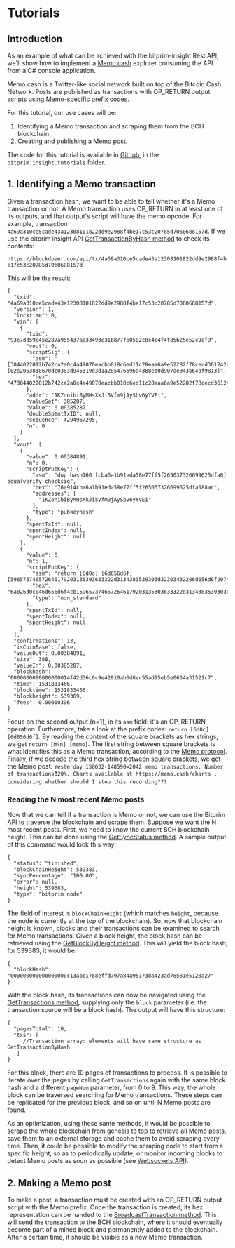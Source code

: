 # Tutorials

## Introduction

As an example of what can be achieved with the bitprim-insight Rest API, we'll show how to implement a [Memo.cash](https://memo.cash/)
explorer consuming the API from a C# console application.

Memo.cash is a Twitter-like social network built on top of the Bitcoin Cash Network. Posts are published as transactions with OP_RETURN
output scripts using [Memo-specific prefix codes](https://memo.cash/protocol).

For this tutorial, our use cases will be:

1. Identifying a Memo transaction and scraping them from the BCH blockchain.
2. Creating and publishing a Memo post.

The code for this tutorial is available in [Github](https://github.com/k-nuth/insight.git), in the `bitprim.insight.tutorials` folder.

## 1. Identifying a Memo transaction

Given a transaction hash, we want to be able to tell whether it's a Memo transaction or not. A Memo transaction uses
OP_RETURN in at least one of its outputs, and that output's script will have the memo opcode. For example,
transaction `4a69a310ce5cade43a12308101822dd9e2988f4be17c53c20785d7060688157d`. If we use the bitprim insight API [GetTransactionByHash method](https://k-nuth.github.io/docfx/restapi/bitprim-api.html#bitprim_v1_GetTransactionByHash) to check its contents:

`https://blockdozer.com/api/tx/4a69a310ce5cade43a12308101822dd9e2988f4be17c53c20785d7060688157d`

This will be the result:

```
{
  "txid": "4a69a310ce5cade43a12308101822dd9e2988f4be17c53c20785d7060688157d",
  "version": 1,
  "locktime": 0,
  "vin": [
    {
      "txid": "93e7dd59c45e287a955437aa33493e31b877f60582c8c4c4f4f85b25e52c9ef9",
      "vout": 0,
      "scriptSig": {
        "asm": "[3044022012b742ca2a0c4a49070eacbb018c6ed11c28eaa6a9e52282f78cecd3612424ca022023bbc42638af9c29f6bdd8eae293781e8c7b14c387914d81cdecc5525ede968041] [02e2053838670dc0383d945319d3d1a285476696a4388ed0d907ae043b64af9813]",
        "hex": "473044022012b742ca2a0c4a49070eacbb018c6ed11c28eaa6a9e52282f78cecd3612424ca022023bbc42638af9c29f6bdd8eae293781e8c7b14c387914d81cdecc5525ede9680412102e2053838670dc0383d945319d3d1a285476696a4388ed0d907ae043b64af9813"
      },
      "addr": "1KZonibiByMHsXkJi5Vfm9jAySbv6yYVEi",
      "valueSat": 385287,
      "value": 0.00385287,
      "doubleSpentTxID": null,
      "sequence": 4294967295,
      "n": 0
    }
  ],
  "vout": [
    {
      "value": 0.00384891,
      "n": 0,
      "scriptPubKey": {
        "asm": "dup hash160 [cba6a1b91eda58e77ff5f265037326699625dfa0] equalverify checksig",
        "hex": "76a914cba6a1b91eda58e77ff5f265037326699625dfa088ac",
        "addresses": [
          "1KZonibiByMHsXkJi5Vfm9jAySbv6yYVEi"
        ],
        "type": "pubkeyhash"
      },
      "spentTxId": null,
      "spentIndex": null,
      "spentHeight": null
    },
    {
      "value": 0,
      "n": 1,
      "scriptPubKey": {
        "asm": "return [6d0c] [6d656d6f] [596573746572646179203135303633322d3134383539303d32303432206d656d6f207472616e73616374696f6e732e204e756d626572206f66207472616e73616374696f6e73f09f93883230252e2043686172747320617661696c61626c652061742068747470733a2f2f6d656d6f2e636173682f636861727473202e20636f6e7369646572696e6720776865746865722073686f756c6420492073746f702074686973207265636f7264696e673f3f3f]",
        "hex": "6a026d0c046d656d6f4cb1596573746572646179203135303633322d3134383539303d32303432206d656d6f207472616e73616374696f6e732e204e756d626572206f66207472616e73616374696f6e73f09f93883230252e2043686172747320617661696c61626c652061742068747470733a2f2f6d656d6f2e636173682f636861727473202e20636f6e7369646572696e6720776865746865722073686f756c6420492073746f702074686973207265636f7264696e673f3f3f",
        "type": "non_standard"
      },
      "spentTxId": null,
      "spentIndex": null,
      "spentHeight": null
    }
  ],
  "confirmations": 13,
  "isCoinBase": false,
  "valueOut": 0.00384891,
  "size": 388,
  "valueIn": 0.00385287,
  "blockhash": "0000000000000000014f42d36c0c9e42810ab0d8ec55ad95eb5e0634a31521c7",
  "time": 1531833466,
  "blocktime": 1531833466,
  "blockheight": 539369,
  "fees": 0.00000396
}
```

Focus on the second output (n=1), in its `asm` field: it's an OP_RETURN operation. Furthermore, take a look at the
prefix codes: `return [6d0c] [6d656d6f]`. By reading the content of the square brackets as hex strings, we get `return [m\n] [memo]`. The first
string between square brackets is what identifies this as a Memo transaction, according to the [Memo protocol](https://memo.cash/protocol).
Finally, if we decode the third hex string between square brackets, we get the Memo post: `Yesterday 150632-148590=2042 memo transactions. Number of transactionsð20%. Charts available at https://memo.cash/charts . considering whether should I stop this recording???`

### Reading the N most recent Memo posts

Now that we can tell if a transaction is Memo or not, we can use the Bitprim API to traverse the blockchain and scrape them.
Suppose we want the N most recent posts. First, we need to know the current BCH blockchain height. This can be done using the [GetSyncStatus method](https://k-nuth.github.io/docfx/restapi/bitprim-api.html#bitprim_v1_GetSyncStatus). A sample output of this command would look this way:

```
{
  "status": "finished",
  "blockChainHeight": 539383,
  "syncPercentage": "100.00",
  "error": null,
  "height": 539383,
  "type": "bitprim node"
}
```
The field of interest is `blockChainHeight` (which matches `height`, because the node is currently at the top of the blockchain). So, now that blockchain height is known, blocks and their transactions can be examined to search for Memo transactions. Given a block height, the block hash can be retrieved using the [GetBlockByHeight method](https://k-nuth.github.io/docfx/restapi/bitprim-api.html#bitprim_v1_GetBlockByHeight). This will yield the block hash; for 539383, it would be:

```
{
  "blockHash": "000000000000000000c13abc1788effd797a84a951738a423ad78581e5128a27"
}
```

With the block hash, its transactions can now be navigated using the [GetTransactions method](https://k-nuth.github.io/docfx/restapi/bitprim-api.html#bitprim_v1_GetTransactions), supplying only the `block` parameter (i.e. the transaction source will be a block hash). The output will have this structure:

```
{
  "pagesTotal": 10,
  "txs": [
     //Transaction array: elements will have same structure as GetTransactionByHash
   ]
} 
```
For this block, there are 10 pages of transactions to process. It is possible to iterate over the pages by calling `GetTransactions` again with the same block hash and a different `pageNum` parameter, from 0 to 9. This way, the whole block can be traversed searching for Memo transactions. These steps can be replicated for the previous block, and so on until N Memo posts are found.

As an optimization, using these same methods, it would be possible to scrape the whole blockchain from genesis to top to retrieve all Memo posts,
save them to an external storage and cache them to avoid scraping every time. Then, it could be possible to modify the scraping code to start from
a specific height, so as to periodically update, or monitor incoming blocks to detect Memo posts as soon as possible (see
[Websockets API](https://k-nuth.github.io/docfx/content/developer_guide/restapi/websockets.html)). 

## 2. Making a Memo post

To make a post, a transaction must be created with an OP_RETURN output script with the Memo prefix. Once the transaction is created, its hex representation can be handed to the [BroadcastTransaction method](https://k-nuth.github.io/docfx/restapi/bitprim-api.html#bitprim_v1_BroadcastTransaction). This will send the transaction to the BCH blockchain, where it should eventually become part of a mined block and permanently added to the blockchain. After a certain time, it should be visible as a new Memo transaction.